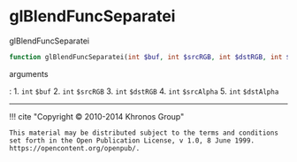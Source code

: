# glBlendFuncSeparatei
glBlendFuncSeparatei

```php
function glBlendFuncSeparatei(int $buf, int $srcRGB, int $dstRGB, int $srcAlpha, int $dstAlpha) : void
```

arguments

:    1. `int` `$buf` 
    2. `int` `$srcRGB` 
    3. `int` `$dstRGB` 
    4. `int` `$srcAlpha` 
    5. `int` `$dstAlpha` 

---
     

!!! cite "Copyright © 2010-2014 Khronos Group"

    This material may be distributed subject to the terms and conditions set forth in the Open Publication License, v 1.0, 8 June 1999. https://opencontent.org/openpub/.